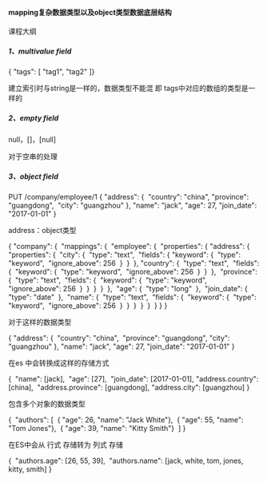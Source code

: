 #### mapping复杂数据类型以及object类型数据底层结构

课程大纲

##### 1、multivalue field

{ "tags": [ "tag1", "tag2" ]}

建立索引时与string是一样的，数据类型不能混 即 tags中对应的数组的类型是一样的

##### 2、empty field

null，[]，[null]

对于空串的处理

##### 3、object field

PUT /company/employee/1
{
  "address": {
​    "country": "china",
​    "province": "guangdong",
​    "city": "guangzhou"
  },
  "name": "jack",
  "age": 27,
  "join_date": "2017-01-01"
}

address：object类型

{
  "company": {
​    "mappings": {
​      "employee": {
​        "properties": {
​          "address": {
​            "properties": {
​              "city": {
​                "type": "text",
​                "fields": {
​                  "keyword": {
​                    "type": "keyword",
​                    "ignore_above": 256
​                  }
​                }
​              },
​              "country": {
​                "type": "text",
​                "fields": {
​                  "keyword": {
​                    "type": "keyword",
​                    "ignore_above": 256
​                  }
​                }
​              },
​              "province": {
​                "type": "text",
​                "fields": {
​                  "keyword": {
​                    "type": "keyword",
​                    "ignore_above": 256
​                  }
​                }
​              }
​            }
​          },
​          "age": {
​            "type": "long"
​          },
​          "join_date": {
​            "type": "date"
​          },
​          "name": {
​            "type": "text",
​            "fields": {
​              "keyword": {
​                "type": "keyword",
​                "ignore_above": 256
​              }
​            }
​          }
​        }
​      }
​    }
  }
}

对于这样的数据类型

{
  "address": {
​    "country": "china",
​    "province": "guangdong",
​    "city": "guangzhou"
  },
  "name": "jack",
  "age": 27,
  "join_date": "2017-01-01"
}

在es 中会转换成这样的存储方式

{
​    "name":            [jack],
​    "age":          [27],
​    "join_date":      [2017-01-01],
​    "address.country":         [china],
​    "address.province":   [guangdong],
​    "address.city":  [guangzhou]
}

包含多个对象的数据类型

{
​    "authors": [
​        { "age": 26, "name": "Jack White"},
​        { "age": 55, "name": "Tom Jones"},
​        { "age": 39, "name": "Kitty Smith"}
​    ]
}

在ES中会从 行式  存储转为 列式 存储

{
​    "authors.age":    [26, 55, 39],
​    "authors.name":   [jack, white, tom, jones, kitty, smith]
}